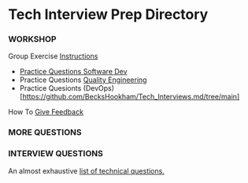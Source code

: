 Tech Interview Prep Directory
==================================


### WORKSHOP

Group Exercise [Instructions](https://github.com/BecksHookham/Tech_Interviews.md/blob/main/Groupwork.png)

- [Practice Questions Software Dev](https://github.com/BecksHookham/Tech_Interviews.md/blob/main/workshop_questions.md)
- Practice Questions [Quality Engineering](https://github.com/BecksHookham/Tech_Interviews.md/blob/main/practice_SDET.md)
- Practice Quesionts (DevOps)[https://github.com/BecksHookham/Tech_Interviews.md/tree/main]

How To [Give Feedback](https://github.com/BecksHookham/Tech_Interviews.md/blob/main/feedback.md)

### MORE QUESTIONS

### INTERVIEW QUESTIONS

An almost exhaustive [list of technical questions.](https://github.com/BecksHookham/Tech_Interviews.md/blob/main/database.md)


